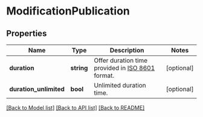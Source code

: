 # ModificationPublication

## Properties
Name | Type | Description | Notes
------------ | ------------- | ------------- | -------------
**duration** | **string** | Offer duration time provided in [ISO 8601](https://en.wikipedia.org/wiki/ISO_8601) format. | [optional] 
**duration_unlimited** | **bool** | Unlimited duration time. | [optional] 

[[Back to Model list]](../../README.md#documentation-for-models) [[Back to API list]](../../README.md#documentation-for-api-endpoints) [[Back to README]](../../README.md)

